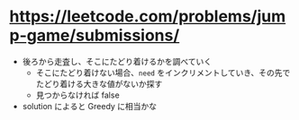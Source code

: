 # https://leetcode.com/problems/jump-game/submissions/

- 後ろから走査し、そこにたどり着けるかを調べていく
  - そこにたどり着けない場合、`need` をインクリメントしていき、その先でたどり着ける大きな値がないか探す
  - 見つからなければ false
- solution によると Greedy に相当かな
